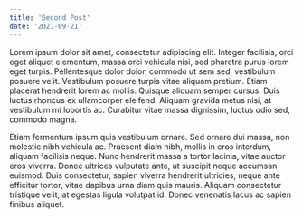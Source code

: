 ```yaml
---
title: 'Second Post'
date: '2021-09-21'
---
```


Lorem ipsum dolor sit amet, consectetur adipiscing elit. Integer facilisis, orci eget aliquet elementum, massa orci vehicula nisi, sed pharetra purus lorem eget turpis. Pellentesque dolor dolor, commodo ut sem sed, vestibulum posuere velit. Vestibulum posuere turpis vitae aliquam pretium. Etiam placerat hendrerit lorem ac mollis. Quisque aliquam semper cursus. Duis luctus rhoncus ex ullamcorper eleifend. Aliquam gravida metus nisi, at vestibulum mi lobortis ac. Curabitur vitae massa dignissim, luctus odio sed, commodo magna.

Etiam fermentum ipsum quis vestibulum ornare. Sed ornare dui massa, non molestie nibh vehicula ac. Praesent diam nibh, mollis in eros interdum, aliquam facilisis neque. Nunc hendrerit massa a tortor lacinia, vitae auctor eros viverra. Donec ultrices vulputate ante, ut suscipit neque accumsan euismod. Duis consectetur, sapien viverra hendrerit ultricies, neque ante efficitur tortor, vitae dapibus urna diam quis mauris. Aliquam consectetur tristique velit, at egestas ligula volutpat id. Donec venenatis lacus ac sapien finibus aliquet.
